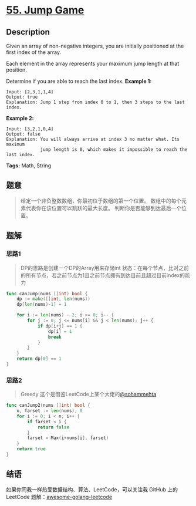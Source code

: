 # [55. Jump Game][title]

## Description

Given an array of non-negative integers, you are initially positioned at the first index of the array.

Each element in the array represents your maximum jump length at that position.

Determine if you are able to reach the last index.
**Example 1:**

```
Input: [2,3,1,1,4]
Output: true
Explanation: Jump 1 step from index 0 to 1, then 3 steps to the last index.
```

**Example 2:**

```
Input: [3,2,1,0,4]
Output: false
Explanation: You will always arrive at index 3 no matter what. Its maximum
             jump length is 0, which makes it impossible to reach the last index.
```

**Tags:** Math, String

## 题意
>给定一个非负整数数组，你最初位于数组的第一个位置。
 数组中的每个元素代表你在该位置可以跳跃的最大长度。
 判断你是否能够到达最后一个位置。

## 题解

### 思路1
>  DP的思路是创建一个DP的Array用来存储int
>  状态：在每个节点，比对之前的所有节点，若之前节点为1且之前节点拥有到达目前且超过目前index的能力
```go
func canJump(nums []int) bool {
	dp := make([]int, len(nums))
	dp[len(nums)-1] = 1

	for i := len(nums) - 2; i >= 0; i-- {
		for j := 0; j <= nums[i] && j < len(nums); j++ {
			if dp[i+j] == 1 {
				dp[i] = 1
				break
			}
		}
	}
	return dp[0] == 1
}
```

### 思路2
> Greedy 这个是借鉴LeetCode上某个大佬的[@sohammehta][sohammehta-solution]
```go
func canJump2(nums []int) bool {
	n, farset := len(nums), 0
	for i := 0; i < n; i++ {
		if farset < i {
			return false
		}
		farset = Max(i+nums[i], farset)
	}
	return true
}
```

## 结语

如果你同我一样热爱数据结构、算法、LeetCode，可以关注我 GitHub 上的 LeetCode 题解：[awesome-golang-leetcode][me]

[title]: https://leetcode.com/problems/jump-game/
[me]: https://github.com/kylesliu/awesome-golang-leetcode
[sohammehta-solution]:https://leetcode.com/problems/jump-game/discuss/182034/Difference-Between-DP-and-Greedy